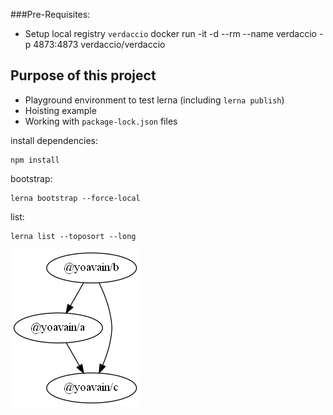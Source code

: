 ###Pre-Requisites:
* Setup local registry `verdaccio`
docker run -it -d --rm --name verdaccio -p 4873:4873 verdaccio/verdaccio

## Purpose of this project
* Playground environment to test lerna (including `lerna publish`)
* Hoisting example
* Working with `package-lock.json` files



install dependencies:
```
npm install
```

bootstrap:
```
lerna bootstrap --force-local
```

list:
```
lerna list --toposort --long
```

![graph](./lerna-graph/graph.png)
